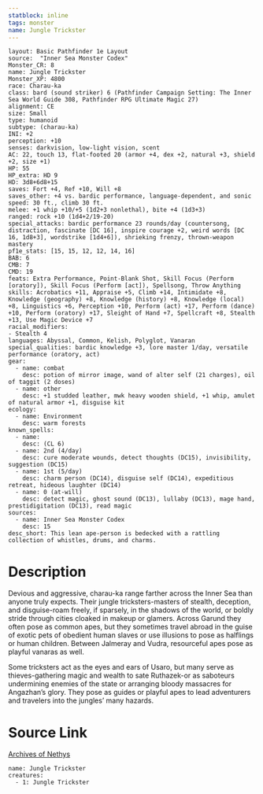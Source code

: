 ```yaml
---
statblock: inline
tags: monster
name: Jungle Trickster
---
```

```statblock
layout: Basic Pathfinder 1e Layout
source:  "Inner Sea Monster Codex"
Monster_CR: 8
name: Jungle Trickster
Monster_XP: 4800
race: Charau-ka
class: bard (sound striker) 6 (Pathfinder Campaign Setting: The Inner Sea World Guide 308, Pathfinder RPG Ultimate Magic 27)
alignment: CE
size: Small
type: humanoid
subtype: (charau-ka)
INI: +2
perception: +10
senses: darkvision, low-light vision, scent
AC: 22, touch 13, flat-footed 20 (armor +4, dex +2, natural +3, shield +2, size +1)
HP: 55
HP_extra: HD 9
HD: 3d8+6d8+15
saves: Fort +4, Ref +10, Will +8
saves_other: +4 vs. bardic performance, language-dependent, and sonic
speed: 30 ft., climb 30 ft.
melee: +1 whip +10/+5 (1d2+3 nonlethal), bite +4 (1d3+3)
ranged: rock +10 (1d4+2/19-20)
special_attacks: bardic performance 23 rounds/day (countersong, distraction, fascinate [DC 16], inspire courage +2, weird words [DC 16, 1d8+3], wordstrike [1d4+6]), shrieking frenzy, thrown-weapon mastery
pf1e_stats: [15, 15, 12, 12, 14, 16]
BAB: 6
CMB: 7
CMD: 19
feats: Extra Performance, Point-Blank Shot, Skill Focus (Perform [oratory]), Skill Focus (Perform [act]), Spellsong, Throw Anything
skills: Acrobatics +11, Appraise +5, Climb +14, Intimidate +8, Knowledge (geography) +8, Knowledge (history) +8, Knowledge (local) +8, Linguistics +6, Perception +10, Perform (act) +17, Perform (dance) +10, Perform (oratory) +17, Sleight of Hand +7, Spellcraft +8, Stealth +13, Use Magic Device +7
racial_modifiers:
- Stealth 4
languages: Abyssal, Common, Kelish, Polyglot, Vanaran
special_qualities: bardic knowledge +3, lore master 1/day, versatile performance (oratory, act)
gear:
  - name: combat
    desc: potion of mirror image, wand of alter self (21 charges), oil of taggit (2 doses)
  - name: other
    desc: +1 studded leather, mwk heavy wooden shield, +1 whip, amulet of natural armor +1, disguise kit
ecology:
  - name: Environment
    desc: warm forests
known_spells:
  - name:
    desc: (CL 6)
  - name: 2nd (4/day)
    desc: cure moderate wounds, detect thoughts (DC15), invisibility, suggestion (DC15)
  - name: 1st (5/day)
    desc: charm person (DC14), disguise self (DC14), expeditious retreat, hideous laughter (DC14)
  - name: 0 (at-will)
    desc: detect magic, ghost sound (DC13), lullaby (DC13), mage hand, prestidigitation (DC13), read magic
sources:
  - name: Inner Sea Monster Codex
    desc: 15
desc_short: This lean ape-person is bedecked with a rattling collection of whistles, drums, and charms.
```
# Description
Devious and aggressive, charau-ka range farther across the Inner Sea than anyone truly expects. Their jungle tricksters-masters of stealth, deception, and disguise-roam freely, if sparsely, in the shadows of the world, or boldly stride through cities cloaked in makeup or glamers. Across Garund they often pose as common apes, but they sometimes travel abroad in the guise of exotic pets of obedient human slaves or use illusions to pose as halflings or human children. Between Jalmeray and Vudra, resourceful apes pose as playful vanaras as well.

 Some tricksters act as the eyes and ears of Usaro, but many serve as thieves-gathering magic and wealth to sate Ruthazek-or as saboteurs undermining enemies of the state or arranging bloody massacres for Angazhan’s glory. They pose as guides or playful apes to lead adventurers and travelers into the jungles’ many hazards.
# Source Link
[Archives of Nethys](https://aonprd.com/MonsterDisplay.aspx?ItemName=Jungle%20Trickster)
```encounter-table
name: Jungle Trickster
creatures:
  - 1: Jungle Trickster
```
